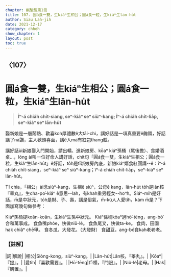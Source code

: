 ```yaml
---
chapter: 鹹酸甜第1冊
title: 107. 圓á食一雙，生kiáⁿ生相公；圓á食一粒，生kiáⁿ生lān-hu̍t
author: Siau Lah-jih
date: 2021-12-17
category: chheh
show_chapter: 1
layout: post
toc: true
---
```

  
## 〈107〉
# 圓á食一雙，生kiáⁿ生相公；圓á食一粒，生kiáⁿ生lān-hu̍t
>**Îⁿ-á chia̍h chi̍t-siang, seⁿ-kiáⁿ seⁿ siùⁿ-kang; Îⁿ-á chia̍h chi̍t-lia̍p, seⁿ-kiáⁿ seⁿ lān-hu̍t**
 
娶新娘是一層鬧熱、歡喜koh厚禮數ê大tāi-chì，講好話是一項真重要ê齣頭，好話講了nā讚，主人歡頭喜面，講ê人mā有紅包thang趁。

講好話ùi新娘娶入門開始，請出轎、進新娘房、kōaⁿ kiáⁿ孫桶（尾後擔）、食婚酒桌…，lóng ài叫一位好命人講好話，chit句「圓á食一雙，生kiáⁿ生相公；圓á食一粒，生kiáⁿ生lān-hu̍t」ê好話，to̍h是tī新娘房內底，新娘kiáⁿ婿食紅圓講--ê：îⁿ-á chia̍h chi̍t-siang，seⁿ-kiáⁿ seⁿ siùⁿ-kang；îⁿ-á chia̍h chi̍t-lia̍p，seⁿ-kiáⁿ seⁿ lān-hu̍t。

Tī chia，「相公」ài念siùⁿ-kang，生相ê siùⁿ，公母ê kang，lān-hu̍t to̍h是lān核『睾丸』，生cha-po͘-kiáⁿ ê意思--lah，有khah重男輕女--hoⁿh。Siáⁿ-mih是好話，m̄是中狀元，to̍h是財、子、壽，講是俗氣，m̄-kú人人愛ti̍h，kám m̄是？下面加寫幾句做參考：

Kiáⁿ孫桶提koân-koân，生kiáⁿ生孫中狀元。
Kiáⁿ孫桶kōaⁿ過hō͘-tēng，ang-bó͘合和萬事成。
食魚嘴phóe，快做niû-lé。
食魚尾叉，快做ta-ke。
食肉，田園hak chiâⁿ chē甲。
食冬瓜，大發花。（大發財）
食甜豆，ang-bó͘食kah老老老。

### 【註解】

|詞|解說|
|相公|Siòng-kong，siùⁿ-kang。|
|Lān-hu̍t|Lān核，『睪丸』。|
|Kōaⁿ|『提』。|
|愛ti̍h|『喜歡需要』。|
|Hō͘-tēng|戶橂，『門限』。|
|Niû-lé|老母。|
|Hak|『購置』。|
